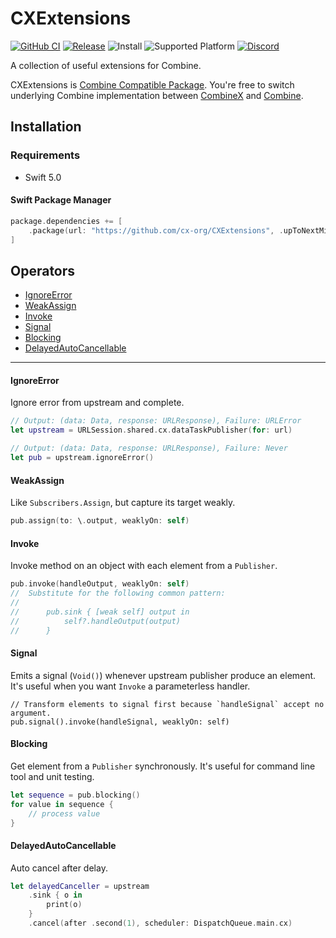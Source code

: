 # CXExtensions

[![GitHub CI](https://github.com/cx-org/CXExtensions/workflows/CI/badge.svg)](https://github.com/cx-org/CXExtensions/actions)
[![Release](https://img.shields.io/github/release-pre/cx-org/CXExtensions)](https://github.com/cx-org/CXExtensions/releases)
![Install](https://img.shields.io/badge/install-Swift_PM%20%7C%20CocoaPods-ff69b4)
![Supported Platform](https://img.shields.io/badge/platform-Linux%20%7C%20macOS%20%7C%20iOS%20%7C%20watchOS%20%7C%20tvOS-lightgrey)
[![Discord](https://img.shields.io/badge/chat-discord-9cf)](https://discord.gg/9vzqgZx)

A collection of useful extensions for Combine.

CXExtensions is [Combine Compatible Package](https://github.com/cx-org/CombineX/wiki/Combine-Compatible-Package). You're free to switch underlying Combine implementation between [CombineX](https://github.com/cx-org/CombineX) and [Combine](https://developer.apple.com/documentation/combine).

## Installation

### Requirements

- Swift 5.0

#### Swift Package Manager

```swift
package.dependencies += [
    .package(url: "https://github.com/cx-org/CXExtensions", .upToNextMinor(from: "0.3.0")),
]
```


## Operators

- [IgnoreError](#IgnoreError)
- [WeakAssign](#WeakAssign)
- [Invoke](#Invoke)
- [Signal](#Signal)
- [Blocking](#Blocking)
- [DelayedAutoCancellable](#DelayedAutoCancellable)

---

#### IgnoreError

Ignore error from upstream and complete.

```swift
// Output: (data: Data, response: URLResponse), Failure: URLError
let upstream = URLSession.shared.cx.dataTaskPublisher(for: url)

// Output: (data: Data, response: URLResponse), Failure: Never
let pub = upstream.ignoreError()
```

#### WeakAssign

Like `Subscribers.Assign`, but capture its target weakly.

```swift
pub.assign(to: \.output, weaklyOn: self)
```

#### Invoke

Invoke method on an object with each element from a `Publisher`.

```swift
pub.invoke(handleOutput, weaklyOn: self)
//  Substitute for the following common pattern:
//
//      pub.sink { [weak self] output in
//          self?.handleOutput(output)
//      }
```

#### Signal

Emits a signal (`Void()`) whenever upstream publisher produce an element. It's useful when you want `Invoke` a parameterless handler.

```
// Transform elements to signal first because `handleSignal` accept no argument.
pub.signal().invoke(handleSignal, weaklyOn: self)
```

#### Blocking

Get element from a `Publisher` synchronously. It's useful for command line tool and unit testing.

```swift
let sequence = pub.blocking()
for value in sequence {
    // process value
}
```

#### DelayedAutoCancellable

Auto cancel after delay.

```swift
let delayedCanceller = upstream
    .sink { o in
        print(o)
    }
    .cancel(after .second(1), scheduler: DispatchQueue.main.cx)
```
